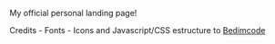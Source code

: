 My official personal landing page! 



Credits - Fonts - Icons and Javascript/CSS estructure to [Bedimcode](https://www.youtube.com/c/Bedimcode)

